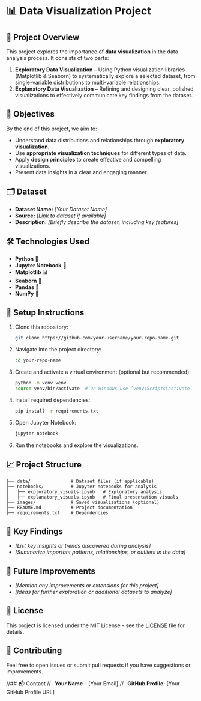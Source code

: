 # 📊 Data Visualization Project

## 🎯 Project Overview
This project explores the importance of **data visualization** in the data analysis process. It consists of two parts:

1. **Exploratory Data Visualization** – Using Python visualization libraries (Matplotlib & Seaborn) to systematically explore a selected dataset, from single-variable distributions to multi-variable relationships.
2. **Explanatory Data Visualization** – Refining and designing clear, polished visualizations to effectively communicate key findings from the dataset.

## 📝 Objectives
By the end of this project, we aim to:
- Understand data distributions and relationships through **exploratory visualization**.
- Use **appropriate visualization techniques** for different types of data.
- Apply **design principles** to create effective and compelling visualizations.
- Present data insights in a clear and engaging manner.

## 🗂 Dataset
- **Dataset Name:** _[Your Dataset Name]_  
- **Source:** _[Link to dataset if available]_  
- **Description:** _[Briefly describe the dataset, including key features]_  

## 🛠️ Technologies Used
- **Python** 🐍
- **Jupyter Notebook** 📒
- **Matplotlib** 📊
- **Seaborn** 🎨
- **Pandas** 📑
- **NumPy** 🔢

## 🔧 Setup Instructions
1. Clone this repository:
   ```bash
   git clone https://github.com/your-username/your-repo-name.git
   ```
2. Navigate into the project directory:
   ```bash
   cd your-repo-name
   ```
3. Create and activate a virtual environment (optional but recommended):
   ```bash
   python -m venv venv
   source venv/bin/activate  # On Windows use `venv\Scripts\activate`
   ```
4. Install required dependencies:
   ```bash
   pip install -r requirements.txt
   ```
5. Open Jupyter Notebook:
   ```bash
   jupyter notebook
   ```
6. Run the notebooks and explore the visualizations.

## 📈 Project Structure
```
├── data/               # Dataset files (if applicable)
├── notebooks/          # Jupyter notebooks for analysis
│   ├── exploratory_visuals.ipynb   # Exploratory analysis
│   ├── explanatory_visuals.ipynb   # Final presentation visuals
├── images/             # Saved visualizations (optional)
├── README.md           # Project documentation
├── requirements.txt    # Dependencies
```

## 📌 Key Findings
- _[List key insights or trends discovered during analysis]_  
- _[Summarize important patterns, relationships, or outliers in the data]_  

## 📢 Future Improvements
- _[Mention any improvements or extensions for this project]_  
- _[Ideas for further exploration or additional datasets to analyze]_  

## 📜 License
This project is licensed under the MIT License - see the [LICENSE](LICENSE) file for details.

## 🤝 Contributing
Feel free to open issues or submit pull requests if you have suggestions or improvements.

//## 📬 Contact
//- **Your Name** – [Your Email]
//- **GitHub Profile:** [Your GitHub Profile URL]

